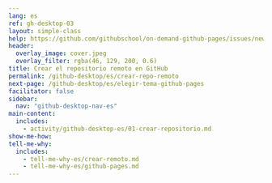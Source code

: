 ```yaml
---
lang: es
ref: gh-desktop-03
layout: simple-class
help: https://github.com/githubschool/on-demand-github-pages/issues/new?title=I%20need%20help&body=Describe%20what%20you%20need%20help%20with%20here.&labels=Help%20Wanted
header:
  overlay_image: cover.jpeg
  overlay_filter: rgba(46, 129, 200, 0.6)
title: Crear el repositorio remoto en GitHub
permalink: /github-desktop/es/crear-repo-remoto
next-page: /github-desktop/es/elegir-tema-github-pages
facilitator: false
sidebar:
  nav: "github-desktop-nav-es"
main-content:
  includes:
    - activity/github-desktop-es/01-crear-repositorio.md
show-me-how:
tell-me-why:
  includes:
    - tell-me-why-es/crear-remoto.md
    - tell-me-why-es/github-pages.md
---
```

